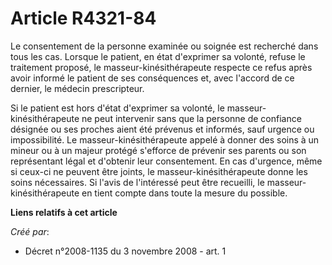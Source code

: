 # Article R4321-84

Le consentement de la personne examinée ou soignée est recherché dans tous les cas. Lorsque le patient, en état d'exprimer sa
volonté, refuse le traitement proposé, le masseur-kinésithérapeute respecte ce refus après avoir informé le patient de ses
conséquences et, avec l'accord de ce dernier, le médecin prescripteur. 

Si le patient est hors d'état d'exprimer sa volonté, le masseur-kinésithérapeute ne peut intervenir sans que la personne de
confiance désignée ou ses proches aient été prévenus et informés, sauf urgence ou impossibilité. Le masseur-kinésithérapeute
appelé à donner des soins à un mineur ou à un majeur protégé s'efforce de prévenir ses parents ou son représentant légal et
d'obtenir leur consentement. En cas d'urgence, même si ceux-ci ne peuvent être joints, le masseur-kinésithérapeute donne les
soins nécessaires. Si l'avis de l'intéressé peut être recueilli, le masseur-kinésithérapeute en tient compte dans toute la
mesure du possible.

**Liens relatifs à cet article**

_Créé par_:

  - Décret n°2008-1135 du 3 novembre 2008 - art. 1
